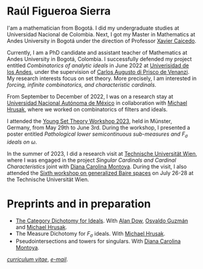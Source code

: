 # Raúl Figueroa Sierra

I'am a mathematician from Bogotá. I did my undergraduate studies at Universidad Nacional de Colombia. Next, I got my Master in Mathematics at Andes University in Bogotá under the direction of Professor [Xavier Caicedo](https://repositorio.uniandes.edu.co/handle/1992/44244). 

Currently, I am a PhD candidate and assistant teacher of Mathematics at Andes University in Bogotá, Colombia. I successfully defended my project entitled _Combinatorics of analytic ideals_ in June 2022 at [Univerisidad de los Andes](https://uniandes.edu.co), under the supervision of [Carlos Augusto di Prisco de Venanzi](https://math.uniandes.edu.co/app/cv/site/institucional.php?Uid=ca.di&Cat=Planta&PW=). My research interests focus on set theory. More precisely, I am interested in _forcing, infinite combinatorics, and characteristic cardinals_. 

From September to December of 2022, I was on a research stay at [Universidad Nacional Autónoma de México](https://www.unam.mx/) in collaboration with [Michael Hrusak](https://www.matmor.unam.mx/~michael/), where we worked on combinatorics of filters and ideals.

I attended the [Young Set Theory Workshop 2023](https://www.uni-muenster.de/MathematicsMuenster/events/2023/young_set_theory.shtml), held in Münster, Germany, from May 29th to June 3rd. During the workshop, I presented a poster entitled *Pathological lower semicontinuous sub-measures and* $F_\sigma$ *ideals on* $\omega$.

In the summer of 2023, I did a research visit at [Technische Universität Wien](https://www.tuwien.at/), where I was engaged in the project *Singular Cardinals and Cardinal Characteristics* joint with [Diana Carolina Montoya](https://dcmontoya.github.io/). During the visit, I also attended the [Sixth workshop on generalized Baire spaces](https://sites.google.com/view/gbs23/startseite) on July 26-28 at the Technische Universität Wien.

# Preprints and in preparation
- [The Category Dichotomy for Ideals](https://arxiv.org/pdf/2503.02290). With [Alan Dow](https://webpages.charlotte.edu/adow/), [Osvaldo Guzmán](https://www.matmor.unam.mx/~oguzman/) and [Michael Hrusak](https://www.matmor.unam.mx/~michael/).
- The Measure Dichotomy for $F_\sigma$ ideals. With [Michael Hrusak](https://www.matmor.unam.mx/~michael/).
- Pseudointersections and towers for singulars. With [Diana Carolina Montoya](https://dcmontoya.github.io/).

[*curriculum vitae*](/docs/CV-RaulFigueroa.pdf), [*e-mail*](mailto:r.figueroa@uniandes.edu.co).



